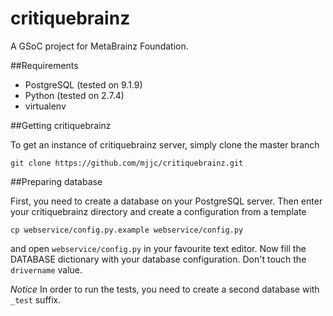critiquebrainz
==============

A GSoC project for MetaBrainz Foundation. 

##Requirements

* PostgreSQL (tested on 9.1.9)
* Python (tested on 2.7.4)
* virtualenv

##Getting critiquebrainz

To get an instance of critiquebrainz server, simply clone the master branch

    git clone https://github.com/mjjc/critiquebrainz.git

##Preparing database

First, you need to create a database on your PostgreSQL server. Then enter
your critiquebrainz directory and create a configuration from a template

    cp webservice/config.py.example webservice/config.py

and open `webservice/config.py` in your favourite text editor. Now fill the
DATABASE dictionary with your database configuration. Don't touch the `drivername`
value.

*Notice* In order to run the tests, you need to create a second database with
`_test` suffix.
